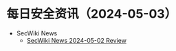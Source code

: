 # 每日安全资讯（2024-05-03）

- SecWiki News
  - [SecWiki News 2024-05-02 Review](http://www.sec-wiki.com/?2024-05-02)
